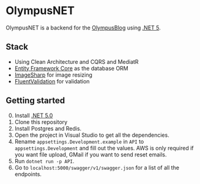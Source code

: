 ﻿# OlympusNET

OlympusNET is a backend for the [OlympusBlog](https://github.com/sentrionic/OlympusBlog) using [.NET 5](https://dotnet.microsoft.com/).

## Stack

- Using Clean Architecture and CQRS and MediatR
- [Entity Framework Core](https://docs.microsoft.com/en-us/ef/) as the database ORM
- [ImageSharp](https://github.com/SixLabors/ImageSharp) for image resizing
- [FluentValidation](https://fluentvalidation.net/) for validation

## Getting started

0. Install [.NET 5.0](https://dotnet.microsoft.com/download)
1. Clone this repository
2. Install Postgres and Redis.
3. Open the project in Visual Studio to get all the dependencies.
4. Rename `appsettings.Development.example` in `API` to `appsettings.Development`
   and fill out the values. AWS is only required if you want file upload,
   GMail if you want to send reset emails.
5. Run `dotnet run -p API`.
6. Go to `localhost:5000/swagger/v1/swagger.json` for a list of all the endpoints.
